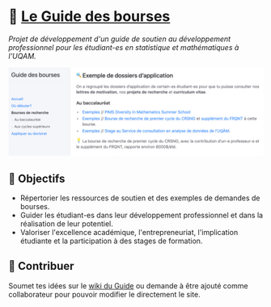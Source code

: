 # :notebook: [Le Guide des bourses](http://olivierbinette.ca/Guide-des-bourses-UQAM/)
*Projet de développement d'un guide de soutien au développement professionnel pour les étudiant-es en statistique et mathématiques à l'UQAM.*

<p align="center">
  <a href="http://olivierbinette.ca/Guide-des-bourses-UQAM/" >
    <img href="http://olivierbinette.ca/Guide-des-bourses-UQAM/" src="img/screenshot.png">
  </a>
</p>

## :dart: Objectifs
  - Répertorier les ressources de soutien et des exemples de demandes de bourses.
  - Guider les étudiant-es dans leur développement professionnel et dans la réalisation de leur potentiel.
  - Valoriser l'excellence académique, l'entrepreneuriat, l'implication étudiante et la participation à des stages de formation.

## :wave: Contribuer

Soumet tes idées sur le [wiki du Guide](https://github.com/OlivierBinette/Guide-des-bourses-UQAM/wiki/Accueil) ou demande à être ajouté comme collaborateur pour pouvoir modifier le directement le site.
